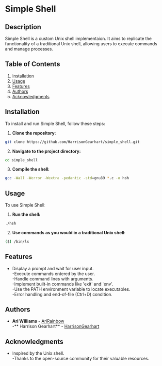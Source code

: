 # Simple Shell

## Description
Simple Shell is a custom Unix shell implementaion. It aims to replicate the functionality of a traditional Unix shell, allowing users to execute commands and manage processes.

## Table of Contents
1. [Installation](#installation)
2. [Usage](#usage)
3. [Features](#features)
4. [Authors](#authors)
5. [Acknowledgments](#acknowledgments)

## Installation
To install and run Simple Shell, follow these steps:

1. **Clone the repository:**
```sh
git clone https://github.com/HarrisonGearhart/simple_shell.git
```
2. **Navigate to the project directory:**
```sh
cd simple_shell
```
3. **Compile the shell:**
```sh
gcc -Wall -Werror -Wextra -pedantic -std=gnu89 *.c -o hsh
```

## Usage
To use Simple Shell:

1. **Run the shell:**
```sh
./hsh
```
2. **Use commands as you would in a traditional Unix shell:**
```sh
($) /bin/ls
```

## Features
- Display a prompt and wait for user input.<br>
-Execute commands entered by the user.<br>
-Handle command lines with arguments.<br>
-Implement built-in commands like 'exit' and 'env'.<br>
-Use the PATH environment variable to locate executables.<br>
-Error handling and end-of-file (Ctrl+D) condition.

## Authors
- **Ari Williams** - [AriRainbow](https://github.com/AriRainbow)<br>
-** Harrison Gearhart** - [HarrisonGearhart](https://github.com/HarrisonGearhart)

## Acknowledgments
- Inspired by the Unix shell.<br>
-Thanks to the open-source community for their valuable resources.
